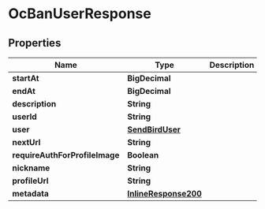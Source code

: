 

# OcBanUserResponse


## Properties

Name | Type | Description | Notes
------------ | ------------- | ------------- | -------------
**startAt** | **BigDecimal** |  |  [optional]
**endAt** | **BigDecimal** |  |  [optional]
**description** | **String** |  |  [optional]
**userId** | **String** |  |  [optional]
**user** | [**SendBirdUser**](SendBirdUser.md) |  |  [optional]
**nextUrl** | **String** |  |  [optional]
**requireAuthForProfileImage** | **Boolean** |  |  [optional]
**nickname** | **String** |  |  [optional]
**profileUrl** | **String** |  |  [optional]
**metadata** | [**InlineResponse200**](InlineResponse200.md) |  |  [optional]



